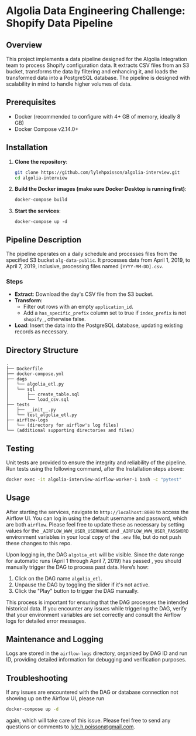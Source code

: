 # Algolia Data Engineering Challenge: Shopify Data Pipeline

## Overview

This project implements a data pipeline designed for the Algolia Integration team to process Shopify configuration data. It extracts CSV files from an S3 bucket, transforms the data by filtering and enhancing it, and loads the transformed data into a PostgreSQL database. The pipeline is designed with scalability in mind to handle higher volumes of data.

## Prerequisites

- Docker (recommended to configure with 4+ GB of memory, ideally 8 GB)
- Docker Compose v2.14.0+

## Installation

1. **Clone the repository**:
   ```bash
   git clone https://github.com/lylehpoisson/algolia-interview.git
   cd algolia-interview
   ```

2. **Build the Docker images (make sure Docker Desktop is running first)**:
    ```bash
    docker-compose build
    ```

3. **Start the services**:
    ```
    docker-compose up -d
    ```

## Pipeline Description

The pipeline operates on a daily schedule and processes files from the specified S3 bucket `alg-data-public`. It processes data from April 1, 2019, to April 7, 2019, inclusive, processing files named `[YYYY-MM-DD].csv`.

### Steps

- **Extract**: Download the day's CSV file from the S3 bucket.
- **Transform**:
  - Filter out rows with an empty `application_id`.
  - Add a `has_specific_prefix` column set to true if `index_prefix` is not `shopify_`, otherwise false.
- **Load**: Insert the data into the PostgreSQL database, updating existing records as necessary.

## Directory Structure

```plaintext
.
├── Dockerfile
├── docker-compose.yml
├── dags
│   └── algolia_etl.py
│   └── sql
│       ├── create_table.sql
│       └── load_csv.sql
├── tests
│   ├── __init__.py
│   └── test_algolia_etl.py
├── airflow-logs
│   └── (directory for airflow's log files)
└── (additional supporting directories and files)
```

## Testing

Unit tests are provided to ensure the integrity and reliability of the pipeline. Run tests using the following command, after the Installation steps above:

```bash
docker exec -it algolia-interview-airflow-worker-1 bash -c "pytest"
```

## Usage

After starting the services, navigate to `http://localhost:8080` to access the Airflow UI. You can log in using the default username and password, which are both `airflow`. Please feel free to update these as necessary by setting values for the `_AIRFLOW_WWW_USER_USERNAME` and `_AIRFLOW_WWW_USER_PASSWORD` environment variables in your local copy of the `.env` file, but do not push these changes to this repo. 

Upon logging in, the DAG `algolia_etl` will be visible. Since the date range for automatic runs (April 1 through April 7, 2019) has passed , you should manually trigger the DAG to process past data. Here’s how:

1. Click on the DAG name `algolia_etl`.
2. Unpause the DAG by toggling the slider if it's not active.
3. Click the "Play" button to trigger the DAG manually.

This process is important for ensuring that the DAG processes the intended historical data. If you encounter any issues while triggering the DAG, verify that your environment variables are set correctly and consult the Airflow logs for detailed error messages.

## Maintenance and Logging

Logs are stored in the `airflow-logs` directory, organized by DAG ID and run ID, providing detailed information for debugging and verification purposes.

## Troubleshooting

If any issues are encountered with the DAG or database connection not showing up on the Airflow UI, please run 
```bash
docker-compose up -d
```
again, which will take care of this issue. Please feel free to send any questions or comments to lyle.h.poisson@gmail.com.